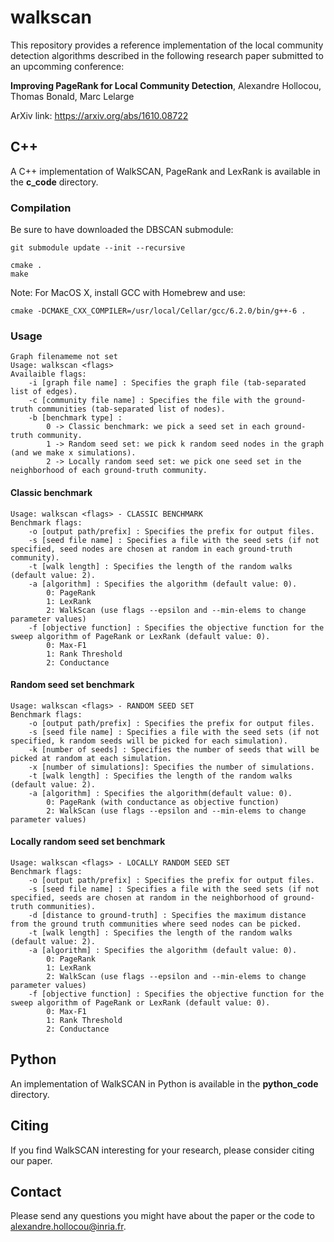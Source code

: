 # walkscan

This repository provides a reference implementation of the local community detection algorithms
described in the following research paper submitted to an upcomming conference:

**Improving PageRank for Local Community Detection**, Alexandre Hollocou, Thomas Bonald, Marc Lelarge

ArXiv link: https://arxiv.org/abs/1610.08722

## C++

A C++ implementation of WalkSCAN, PageRank and LexRank is available in the **c_code** directory.

### Compilation

Be sure to have downloaded the DBSCAN submodule:
```shell
git submodule update --init --recursive
```

```shell
cmake .
make
```

Note: For MacOS X, install GCC with Homebrew and use:

```shell
cmake -DCMAKE_CXX_COMPILER=/usr/local/Cellar/gcc/6.2.0/bin/g++-6 .
```

### Usage

    Graph filenameme not set
    Usage: walkscan <flags>
    Availaible flags:
        -i [graph file name] : Specifies the graph file (tab-separated list of edges).
        -c [community file name] : Specifies the file with the ground-truth communities (tab-separated list of nodes).
        -b [benchmark type] :
            0 -> Classic benchmark: we pick a seed set in each ground-truth community.
            1 -> Random seed set: we pick k random seed nodes in the graph (and we make x simulations).
            2 -> Locally random seed set: we pick one seed set in the neighborhood of each ground-truth community.

#### Classic benchmark

    Usage: walkscan <flags> - CLASSIC BENCHMARK
    Benchmark flags:
        -o [output path/prefix] : Specifies the prefix for output files.
        -s [seed file name] : Specifies a file with the seed sets (if not specified, seed nodes are chosen at random in each ground-truth community).
        -t [walk length] : Specifies the length of the random walks (default value: 2).
        -a [algorithm] : Specifies the algorithm (default value: 0).
            0: PageRank
            1: LexRank
            2: WalkScan (use flags --epsilon and --min-elems to change parameter values)
        -f [objective function] : Specifies the objective function for the sweep algorithm of PageRank or LexRank (default value: 0).
            0: Max-F1
            1: Rank Threshold
            2: Conductance

#### Random seed set benchmark

    Usage: walkscan <flags> - RANDOM SEED SET
    Benchmark flags:
        -o [output path/prefix] : Specifies the prefix for output files.
        -s [seed file name] : Specifies a file with the seed sets (if not specified, k random seeds will be picked for each simulation).
        -k [number of seeds] : Specifies the number of seeds that will be picked at random at each simulation.
        -x [number of simulations]: Specifies the number of simulations.
        -t [walk length] : Specifies the length of the random walks (default value: 2).
        -a [algorithm] : Specifies the algorithm(default value: 0).
            0: PageRank (with conductance as objective function)
            2: WalkScan (use flags --epsilon and --min-elems to change parameter values)

#### Locally random seed set benchmark

    Usage: walkscan <flags> - LOCALLY RANDOM SEED SET
    Benchmark flags:
        -o [output path/prefix] : Specifies the prefix for output files.
        -s [seed file name] : Specifies a file with the seed sets (if not specified, seeds are chosen at random in the neighborhood of ground-truth communities).
        -d [distance to ground-truth] : Specifies the maximum distance from the ground truth communities where seed nodes can be picked.
        -t [walk length] : Specifies the length of the random walks (default value: 2).
        -a [algorithm] : Specifies the algorithm (default value: 0).
            0: PageRank
            1: LexRank
            2: WalkScan (use flags --epsilon and --min-elems to change parameter values)
        -f [objective function] : Specifies the objective function for the sweep algorithm of PageRank or LexRank (default value: 0).
            0: Max-F1
            1: Rank Threshold
            2: Conductance

## Python

An implementation of WalkSCAN in Python is available in the **python_code** directory.

## Citing

If you find WalkSCAN interesting for your research, please consider citing our paper.

## Contact

Please send any questions you might have about the paper or the code to <alexandre.hollocou@inria.fr>.
